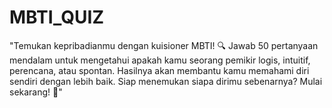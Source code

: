 # MBTI_QUIZ
"Temukan kepribadianmu dengan kuisioner MBTI! 🔍 Jawab 50 pertanyaan mendalam untuk mengetahui apakah kamu seorang pemikir logis, intuitif, perencana, atau spontan. Hasilnya akan membantu kamu memahami diri sendiri dengan lebih baik. Siap menemukan siapa dirimu sebenarnya? Mulai sekarang! 🚀"
